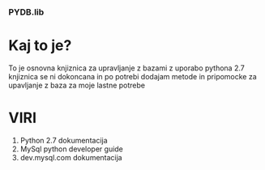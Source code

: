 
### PYDB.lib

# Kaj to je?
To je osnovna knjiznica za upravljanje z bazami z uporabo pythona 2.7 knjiznica se ni dokoncana in po potrebi dodajam metode in 
pripomocke za upavljanje z baza za moje lastne potrebe

# VIRI
1. Python 2.7 dokumentacija
2. MySql python developer guide
3. dev.mysql.com dokumentacija
